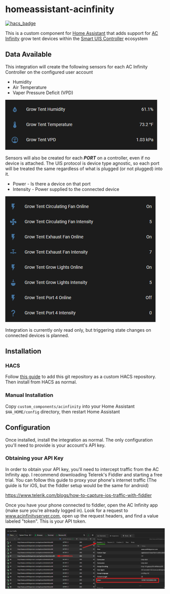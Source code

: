 # homeassistant-acinfinity
[![hacs_badge](https://img.shields.io/badge/HACS-Custom-41BDF5.svg)](https://github.com/hacs/integration)

This is a custom component for [Home Assistant](http://home-assistant.io) that adds support for [AC Infinity](https://acinfinity.com/) grow tent devices within the [Smart UIS Controller](https://acinfinity.com/smart-controllers/) ecosystem

## Data Available

This integration will create the following sensors for each AC Infinity Controller on the configured user account
- Humidity
- Air Temperature
- Vaper Pressure Deficit (VPD)

![Sensors](/images/controller-sensors.png)


Sensors will also be created for each ***PORT*** on a controller, even if no device is attached.  The UIS protocol is device type agnostic, so each port will be treated the same regardless of what is plugged (or not plugged) into it.

- Power - Is there a device on that port
- Intensity - Power supplied to the connected device

![Sensors](/images/port-sensors.png)

Integration is currently only read only, but triggering state changes on connected devices is planned.

## Installation

### HACS
Follow [this guide](https://hacs.xyz/docs/faq/custom_repositories/) to add this git repository as a custom HACS repository. Then install from HACS as normal.

### Manual Installation
Copy `custom_components/acinfinity` into your Home Assistant `$HA_HOME/config` directory, then restart Home Assistant

## Configuration

Once installed, install the integration as normal.  The only configuration you'll need to provide is your account's API key.

### Obtaining your API Key
In order to obtain your API key, you'll need to intercept traffic from the AC Infinity app.  I recommend downloading Telerek's Fiddler and starting a free trial.  You can follow this guide to proxy your phone's internet traffic (The guide is for iOS, but the fiddler setup would be the same for android)

https://www.telerik.com/blogs/how-to-capture-ios-traffic-with-fiddler

Once you have your phone connected to fiddler, open the AC Infinity app (make sure you're already logged in).  Look for a request to www.acinfinityserver.com, open up the request headers, and find a value labeled "token".  This is your API token.

![Screen Shot](/images/fiddler.png)
